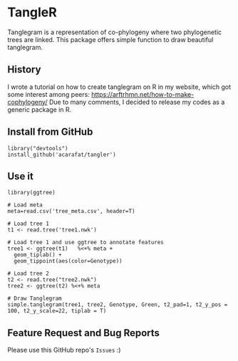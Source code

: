 # TangleR
Tanglegram is a representation of co-phylogeny where two phylogenetic trees are linked. This package offers simple function to draw beautiful tanglegram.

## History
I wrote a tutorial on how to create tanglegram on R in my website, which got some interest among peers: https://arftrhmn.net/how-to-make-cophylogeny/
Due to many comments, I decided to release my codes as a generic package in R.

## Install from GitHub
```
library("devtools")
install_github('acarafat/tangler')
```

## Use it
```
library(ggtree)

# Load meta
meta=read.csv('tree_meta.csv', header=T) 

# Load tree 1
t1 <- read.tree('tree1.nwk')

# Load tree 1 and use ggtree to annotate features
tree1 <- ggtree(t1)   %<+% meta +
  geom_tiplab() +
  geom_tippoint(aes(color=Genotype))

# Load tree 2
t2 <- read.tree("tree2.nwk")
tree2 <- ggtree(t2) %<+% meta

# Draw Tanglegram
simple.tanglegram(tree1, tree2, Genotype, Green, t2_pad=1, t2_y_pos = 100, t2_y_scale=22, tiplab = T)
```

## Feature Request and Bug Reports
Please use this GitHub repo's `Issues` :) 
